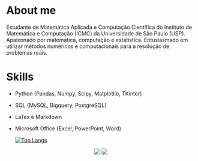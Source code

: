 # About me 
Estudante de Matemática Aplicada e Computação Científica do Instituto de Matemática e Computação (ICMC) da Universidade de São Paulo (USP). Apaixonado por matemática, computação e estatística. Entusiasmado em utilizar métodos numéricos e computacionais para a resolução de problemas reais.

# Skills

- Python (Pandas, Numpy, Scipy, Matplotlib, TKinter)
- SQL (MySQL, Bigquery, PostgreSQL)
- LaTex e Markdown
- Microsoft Office (Excel, PowerPoint, Word)

  [![Top Langs](https://github-readme-stats.vercel.app/api/top-langs/?username=gabrielcoout&layout=donut)](https://github.com/gabrielcoout/github-readme-stats)


<div>
  <center>
  <a href="https://www.linkedin.com/in/gabrielcoout/" alt="LinkedIn"><img src="https://img.shields.io/badge/LinkedIn-0077B5?style=for-the-badge&logo=linkedin&logoColor=white" /></a>
  <a href="https://medium.com/@gabriel.coutinho.chaves" alt="Medium"><img src="https://img.shields.io/badge/Medium-12100E?style=for-the-badge&logo=medium&logoColor=white"/></a>
  </center>
  </div>

